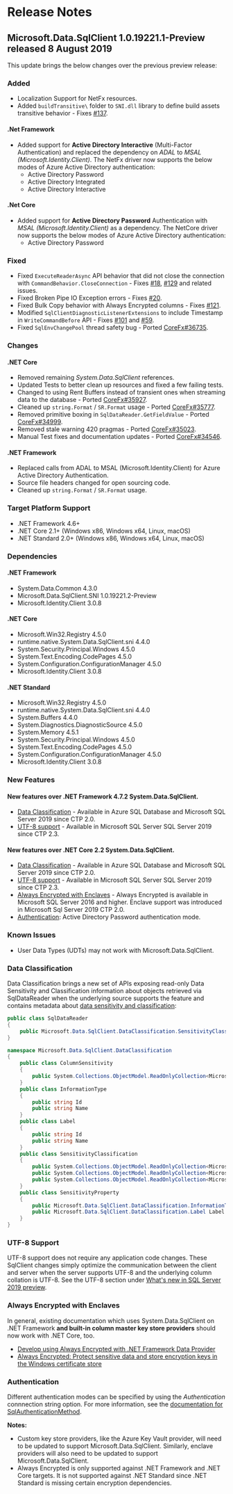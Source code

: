 # Release Notes

## Microsoft.Data.SqlClient 1.0.19221.1-Preview released 8 August 2019

This update brings the below changes over the previous preview release:

### Added
* Localization Support for NetFx resources.
* Added `buildTransitive\` folder to `SNI.dll` library to define build assets transitive behavior - Fixes [#137](https://github.com/dotnet/SqlClient/issues/137).

#### .Net Framework
* Added support for **Active Directory Interactive** (Multi-Factor Authentication) and replaced the dependency on _ADAL_ to _MSAL (Microsoft.Identity.Client)_. The NetFx driver now supports the below modes of Azure Active Directory authentication:
  - Active Directory Password
  - Active Directory Integrated
  - Active Directory Interactive

#### .Net Core
* Added support for **Active Directory Password** Authentication with _MSAL (Microsoft.Identity.Client)_ as a dependency. The NetCore driver now supports the below modes of Azure Active Directory authentication:
  - Active Directory Password

### Fixed
* Fixed `ExecuteReaderAsync` API behavior that did not close the connection with `CommandBehavior.CloseConnection` - Fixes [#18](https://github.com/dotnet/SqlClient/issues/18), [#129](https://github.com/dotnet/SqlClient/issues/129) and related issues.
* Fixed Broken Pipe IO Exception errors - Fixes [#20](https://github.com/dotnet/SqlClient/issues/20).
* Fixed Bulk Copy behavior with Always Encrypted columns - Fixes [#121](https://github.com/dotnet/SqlClient/issues/121).
* Modified `SqlClientDiagnosticListenerExtensions` to include Timestamp in `WriteCommandBefore` API - Fixes [#101](https://github.com/dotnet/SqlClient/issues/101) and [#59](https://github.com/dotnet/SqlClient/issues/59).
* Fixed `SqlEnvChangePool` thread safety bug - Ported [CoreFx#36735](https://github.com/dotnet/corefx/pull/36735).

### Changes
#### .NET Core
* Removed remaining _System.Data.SqlClient_ references.
* Updated Tests to better clean up resources and fixed a few failing tests.
* Changed to using Rent Buffers instead of transient ones when streaming data to the database - Ported [CoreFx#35927](https://github.com/dotnet/corefx/pull/35927).
* Cleaned up `string.Format` / `SR.Format` usage - Ported [CoreFx#35777](https://github.com/dotnet/corefx/pull/35777).
* Removed primitive boxing in `SqlDataReader.GetFieldValue` - Ported [CoreFx#34999](https://github.com/dotnet/corefx/pull/34999).
* Removed stale warning 420 pragmas - Ported [CoreFx#35023](https://github.com/dotnet/corefx/pull/35023).
* Manual Test fixes and documentation updates - Ported [CoreFx#34546](https://github.com/dotnet/corefx/pull/34546).

#### .NET Framework
* Replaced calls from ADAL to MSAL (Microsoft.Identity.Client) for Azure Active Directory Authentication.
* Source file headers changed for open sourcing code.
* Cleaned up `string.Format` / `SR.Format` usage.

### Target Platform Support

* .NET Framework 4.6+
* .NET Core 2.1+ (Windows x86, Windows x64, Linux, macOS)
* .NET Standard 2.0+ (Windows x86, Windows x64, Linux, macOS)

### Dependencies

#### .NET Framework

* System.Data.Common 4.3.0
* Microsoft.Data.SqlClient.SNI 1.0.19221.2-Preview
* Microsoft.Identity.Client 3.0.8

#### .NET Core

* Microsoft.Win32.Registry 4.5.0
* runtime.native.System.Data.SqlClient.sni 4.4.0
* System.Security.Principal.Windows 4.5.0
* System.Text.Encoding.CodePages 4.5.0
* System.Configuration.ConfigurationManager 4.5.0
* Microsoft.Identity.Client 3.0.8

#### .NET Standard

* Microsoft.Win32.Registry 4.5.0
* runtime.native.System.Data.SqlClient.sni 4.4.0
* System.Buffers 4.4.0
* System.Diagnostics.DiagnosticSource 4.5.0
* System.Memory 4.5.1
* System.Security.Principal.Windows 4.5.0
* System.Text.Encoding.CodePages 4.5.0
* System.Configuration.ConfigurationManager 4.5.0
* Microsoft.Identity.Client 3.0.8

### New Features

#### New features over .NET Framework 4.7.2 System.Data.SqlClient.

* [Data Classification](#data-classification) - Available in Azure SQL Database and Microsoft SQL Server 2019 since CTP 2.0.
* [UTF-8 support](#utf-8-support) - Available in Microsoft SQL Server SQL Server 2019 since CTP 2.3.

#### New features over .NET Core 2.2 System.Data.SqlClient.

* [Data Classification](#data-classification) - Available in Azure SQL Database and Microsoft SQL Server 2019 since CTP 2.0.
* [UTF-8 support](#utf-8-support) - Available in Microsoft SQL Server SQL Server 2019 since CTP 2.3.
* [Always Encrypted with Enclaves](#always-encrypted-with-enclaves) - Always Encrypted is available in Microsoft SQL Server 2016 and higher. Enclave support was introduced in Microsoft Sql Server 2019 CTP 2.0.
* [Authentication](#authentication): Active Directory Password authentication mode.

### Known Issues

* User Data Types (UDTs) may not work with Microsoft.Data.SqlClient.

### Data Classification

Data Classification brings a new set of APIs exposing read-only Data Sensitivity and Classification information about objects retrieved via SqlDataReader when the underlying source supports the feature and contains metadata about [data sensitivity and classification](https://docs.microsoft.com/sql/relational-databases/security/sql-data-discovery-and-classification?view=sql-server-2017):

```C#
public class SqlDataReader
{
    public Microsoft.Data.SqlClient.DataClassification.SensitivityClassification SensitivityClassification
}

namespace Microsoft.Data.SqlClient.DataClassification
{
    public class ColumnSensitivity
    {
        public System.Collections.ObjectModel.ReadOnlyCollection<Microsoft.Data.SqlClient.DataClassification.SensitivityProperty> SensitivityProperties
    }
    public class InformationType
    {
        public string Id
        public string Name
    }
    public class Label
    {
        public string Id
        public string Name
    }
    public class SensitivityClassification
    {
        public System.Collections.ObjectModel.ReadOnlyCollection<Microsoft.Data.SqlClient.DataClassification.ColumnSensitivity> ColumnSensitivities
        public System.Collections.ObjectModel.ReadOnlyCollection<Microsoft.Data.SqlClient.DataClassification.InformationType> InformationTypes
        public System.Collections.ObjectModel.ReadOnlyCollection<Microsoft.Data.SqlClient.DataClassification.Label> Labels
    }
    public class SensitivityProperty
    {
        public Microsoft.Data.SqlClient.DataClassification.InformationType InformationType
        public Microsoft.Data.SqlClient.DataClassification.Label Label
    }
}
```

### UTF-8 Support

UTF-8 support does not require any application code changes. These SqlClient changes simply optimize the communication between the client and server when the server supports UTF-8 and the underlying column collation is UTF-8. See the UTF-8 section under [What's new in SQL Server 2019 preview](https://docs.microsoft.com/sql/sql-server/what-s-new-in-sql-server-ver15?view=sqlallproducts-allversions#utf-8-support-ctp-23).

### Always Encrypted with Enclaves

In general, existing documentation which uses System.Data.SqlClient on .NET Framework **and built-in column master key store providers** should now work with .NET Core, too.

* [Develop using Always Encrypted with .NET Framework Data Provider](https://docs.microsoft.com/sql/relational-databases/security/encryption/develop-using-always-encrypted-with-net-framework-data-provider?view=sql-server-2017)
* [Always Encrypted: Protect sensitive data and store encryption keys in the Windows certificate store](https://docs.microsoft.com/azure/sql-database/sql-database-always-encrypted)

### Authentication

Different authentication modes can be specified by using the _Authentication_ connnection string option. For more information, see the [documentation for SqlAuthenticationMethod](https://docs.microsoft.com/en-us/dotnet/api/system.data.sqlclient.sqlauthenticationmethod?view=netframework-4.7.2).

**Notes:**

* Custom key store providers, like the Azure Key Vault provider, will need to be updated to support Microsoft.Data.SqlClient. Similarly, enclave providers will also need to be updated to support Microsoft.Data.SqlClient.
* Always Encrypted is only supported against .NET Framework and .NET Core targets. It is not supported against .NET Standard since .NET Standard is missing certain encryption dependencies.
